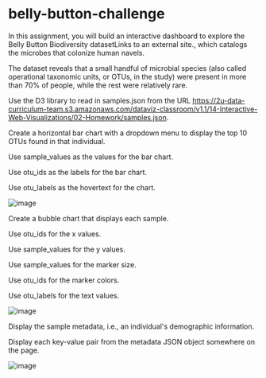 # belly-button-challenge

In this assignment, you will build an interactive dashboard to explore the Belly Button Biodiversity datasetLinks to an external site., which catalogs the microbes that colonize human navels.

The dataset reveals that a small handful of microbial species (also called operational taxonomic units, or OTUs, in the study) were present in more than 70% of people, while the rest were relatively rare.


Use the D3 library to read in samples.json from the URL https://2u-data-curriculum-team.s3.amazonaws.com/dataviz-classroom/v1.1/14-Interactive-Web-Visualizations/02-Homework/samples.json.

Create a horizontal bar chart with a dropdown menu to display the top 10 OTUs found in that individual.

Use sample_values as the values for the bar chart.

Use otu_ids as the labels for the bar chart.

Use otu_labels as the hovertext for the chart.

![image](https://github.com/JasmineK20/belly-button-challenge/assets/135649789/6ffdbbe6-bd12-4064-80f1-1616d8439afc)


Create a bubble chart that displays each sample.

Use otu_ids for the x values.

Use sample_values for the y values.

Use sample_values for the marker size.

Use otu_ids for the marker colors.

Use otu_labels for the text values.

![image](https://github.com/JasmineK20/belly-button-challenge/assets/135649789/8310323c-a393-4861-adfb-b7db8635611c)



Display the sample metadata, i.e., an individual's demographic information.

Display each key-value pair from the metadata JSON object somewhere on the page.

![image](https://github.com/JasmineK20/belly-button-challenge/assets/135649789/22cac638-046c-4632-addc-c56947767a3c)



